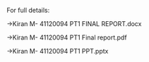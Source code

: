 For full details:

 ->Kiran M- 41120094 PT1 FINAL REPORT.docx

 ->Kiran M- 41120094 PT1 Final report.pdf

 ->Kiran M- 41120094 PT1 PPT.pptx
